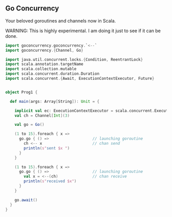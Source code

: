 ## Go Concurrency 

Your beloved goroutines and channels now in Scala.

WARNING: This is highly experimental. I am doing it just to see if it can be done.

```scala
import goconcurrency.goconcurrency.`<--`
import goconcurrency.{Channel, Go}

import java.util.concurrent.locks.{Condition, ReentrantLock}
import scala.annotation.targetName
import scala.collection.mutable
import scala.concurrent.duration.Duration
import scala.concurrent.{Await, ExecutionContextExecutor, Future}


object Prog1 {

  def main(args: Array[String]): Unit = {

    implicit val ec: ExecutionContextExecutor = scala.concurrent.ExecutionContext.global
    val ch = Channel[Int](3)

    val go = Go()

    (1 to 15).foreach { x =>
      go.go { () =>                   // launching goroutine 
        ch <-- x                      // chan send 
        println(s"sent $x ")
      }
    }

    (1 to 15).foreach { x =>
      go.go { () =>                   // launching goroutine 
        val x = <--(ch)               // chan receive
        println(s"received $x")
      }
    }

    go.await()
  }
}
```